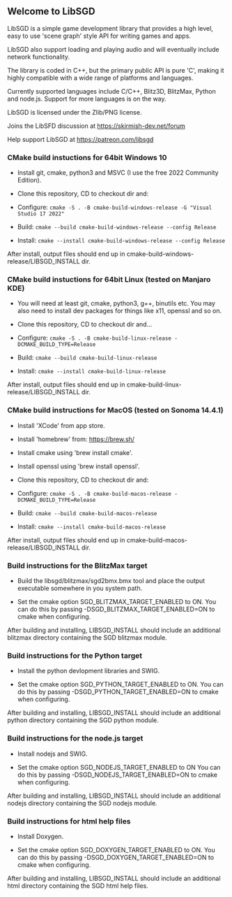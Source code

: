 ## Welcome to LibSGD

LibSGD is a simple game development library that provides a high level, easy to use 'scene graph' style API for writing games and apps.

LibSGD also support loading and playing audio and will eventually include network functionality.

The library is coded in C++, but the primary public API is pure 'C', making it highly compatible with a wide range of platforms and languages.

Currently supported languages include C/C++, Blitz3D, BlitzMax, Python and node.js. Support for more languages  is on the way.

LibSGD is licensed under the Zlib/PNG license.

Joins the LibSFD discussion at https://skirmish-dev.net/forum

Help support LibSGD at https://patreon.com/libsgd


### CMake build instuctions for 64bit Windows 10

* Install git, cmake, python3 and MSVC (I use the free 2022 Community Edition).

* Clone this repository, CD to checkout dir and:

* Configure: ``cmake -S . -B cmake-build-windows-release -G "Visual Studio 17 2022"``

* Build: ``cmake --build cmake-build-windows-release --config Release``

* Install: ``cmake --install cmake-build-windows-release --config Release``

After install, output files should end up in cmake-build-windows-release/LIBSGD_INSTALL dir.


### CMake build instuctions for 64bit Linux (tested on Manjaro KDE)

* You will need at least git, cmake, python3, g++, binutils etc. You may also need to install dev packages for things like x11, openssl and so on.

* Clone this repository, CD to checkout dir and...

* Configure: ``cmake -S . -B cmake-build-linux-release -DCMAKE_BUILD_TYPE=Release``

* Build: ``cmake --build cmake-build-linux-release``

* Install: ``cmake --install cmake-build-linux-release``

After install, output files should end up in cmake-build-linux-release/LIBSGD_INSTALL dir.


### CMake build instructions for MacOS (tested on Sonoma 14.4.1)

* Install 'XCode' from app store.

* Install 'homebrew' from: https://brew.sh/

* Install cmake using 'brew install cmake'.

* Install openssl using 'brew install openssl'.

* Clone this repository, CD to checkout dir and:

* Configure: ``cmake -S . -B cmake-build-macos-release -DCMAKE_BUILD_TYPE=Release``

* Build: ``cmake --build cmake-build-macos-release``

* Install: ``cmake --install cmake-build-macos-release``

After install, output files should end up in cmake-build-macos-release/LIBSGD_INSTALL dir.


### Build instructions for the BlitzMax target

* Build the libsgd/blitzmax/sgd2bmx.bmx tool and place the output executable somewhere in you system path.

* Set the cmake option SGD_BLITZMAX_TARGET_ENABLED to ON. You can do this by passing -DSGD_BLITZMAX_TARGET_ENABLED=ON to cmake when configuring.

After building and installing, LIBSGD_INSTALL should include an additional blitzmax directory containing the SGD blitzmax module.
 

### Build instructions for the Python target

* Install the python devlopment libraries and SWIG.

* Set the cmake option SGD_PYTHON_TARGET_ENABLED to ON. You can do this by passing -DSGD_PYTHON_TARGET_ENABLED=ON to cmake when configuring.

After building and installing, LIBSGD_INSTALL should include an additional python directory containing the SGD python module.


### Build instructions for the node.js target

* Install nodejs and SWIG.

* Set the cmake option SGD_NODEJS_TARGET_ENABLED to ON You can do this by passing -DSGD_NODEJS_TARGET_ENABLED=ON to cmake when configuring.

After building and installing, LIBSGD_INSTALL should include an additional nodejs directory containing the SGD nodejs module.


### Build instructions for html help files

* Install Doxygen.

* Set the cmake option SGD_DOXYGEN_TARGET_ENABLED to ON. You can do this by passing -DSGD_DOXYGEN_TARGET_ENABLED=ON to cmake when configuring.  

After building and installing, LIBSGD_INSTALL should include an additional html directory containing the SGD html help files.
